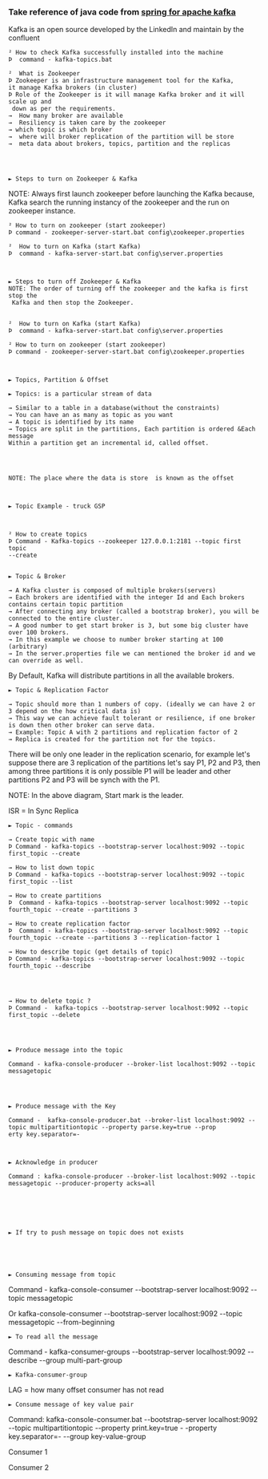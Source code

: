 ### Take reference  of java code from [spring for apache kafka](URL 'https://docs.spring.io/spring-kafka/docs/2.7.14/reference/html/#kafka-listener-annotation')




Kafka is an open source developed by the LinkedIn and maintain by the confluent
	

	² How to check Kafka successfully installed into the machine
	Þ  command - kafka-topics.bat

	²  What is Zookeeper
	Þ Zookeeper is an infrastructure management tool for the Kafka, 
	it manage Kafka brokers (in cluster)
	Þ Role of the Zookeeper is it will manage Kafka broker and it will scale up and
	 down as per the requirements.
	→  How many broker are available 
	→  Resiliency is taken care by the zookeeper
	→ which topic is which broker
	→  where will broker replication of the partition will be store
	→  meta data about brokers, topics, partition and the replicas 



	
	► Steps to turn on Zookeeper & Kafka
	
NOTE: Always first launch zookeeper before launching the Kafka because, Kafka
 search the running instancy of the zookeeper and the run on zookeeper
instance.


	² How to turn on zookeeper (start zookeeper)
	Þ command - zookeeper-server-start.bat config\zookeeper.properties

	²  How to turn on Kafka (start Kafka)
	Þ  command - kafka-server-start.bat config\server.properties



	► Steps to turn off Zookeeper & Kafka
	NOTE: The order of turning off the zookeeper and the kafka is first stop the
	 Kafka and then stop the Zookeeper. 
	
	
	²  How to turn on Kafka (start Kafka)
	Þ  command - kafka-server-start.bat config\server.properties

	² How to turn on zookeeper (start zookeeper)
	Þ command - zookeeper-server-start.bat config\zookeeper.properties



	► Topics, Partition & Offset

	► Topics: is a particular stream of data
	
	→ Similar to a table in a database(without the constraints)
	→ You can have an as many as topic as you want
	→ A topic is identified by its name
	→ Topics are split in the partitions, Each partition is ordered &Each message
	Within a partition get an incremental id, called offset.
	
	
	

	NOTE: The place where the data is store  is known as the offset
	
	

	► Topic Example - truck GSP



	² How to create topics
	Þ Command - Kafka-topics --zookeeper 127.0.0.1:2181 --topic first topic 
	--create
	
	
	► Topic & Broker 
	
	→ A Kafka cluster is composed of multiple brokers(servers)
	→ Each brokers are identified with the integer Id and Each brokers contains certain topic partition
	→ After connecting any broker (called a bootstrap broker), you will be connected to the entire cluster. 
	→ A good number to get start broker is 3, but some big cluster have over 100 brokers.
	→ In this example we choose to number broker starting at 100  (arbitrary)
	→ In the server.properties file we can mentioned the broker id and we can override as well.


By Default, Kafka will distribute partitions in all the available brokers.



	► Topic & Replication Factor
	
	→ Topic should more than 1 numbers of copy. (ideally we can have 2 or 3 depend on the how critical data is)
	→ This way we can achieve fault tolerant or resilience, if one broker is down then other broker can serve data. 
	→ Example: Topic A with 2 partitions and replication factor of 2
	→ Replica is created for the partition not for the topics.
	
	

There will be only one leader in the replication scenario, for example let's suppose there are 3 replication of the partitions let's say P1, P2 and P3, then among three partitions it is only possible P1 will be leader and other partitions P2 and P3 will be synch with the P1.





NOTE: In the above diagram, Start mark is the leader.

ISR = In Sync Replica



	► Topic - commands

	→ Create topic with name 
	Þ Command - kafka-topics --bootstrap-server localhost:9092 --topic first_topic --create 

	→ How to list down topic
	Þ Command - kafka-topics --bootstrap-server localhost:9092 --topic first_topic --list

	→ How to create partitions 
	Þ  Command - kafka-topics --bootstrap-server localhost:9092 --topic fourth_topic --create --partitions 3 

	→ How to create replication factor
	Þ  Command - kafka-topics --bootstrap-server localhost:9092 --topic fourth_topic --create --partitions 3 --replication-factor 1

	→ How to describe topic (get details of topic)
	Þ Command - kafka-topics --bootstrap-server localhost:9092 --topic fourth_topic --describe




	→ How to delete topic ?
	Þ Command -  kafka-topics --bootstrap-server localhost:9092 --topic first_topic --delete




	► Produce message into the topic

	Command - kafka-console-producer --broker-list localhost:9092 --topic messagetopic




	► Produce message with the Key

	Command -  kafka-console-producer.bat --broker-list localhost:9092 --topic multipartitiontopic --property parse.key=true --prop
	erty key.separator=-



	► Acknowledge in producer
	
	Command : kafka-console-producer --broker-list localhost:9092 --topic messagetopic --producer-property acks=all






	► If try to push message on topic does not exists





	► Consuming message from topic

Command - kafka-console-consumer --bootstrap-server localhost:9092 --topic messagetopic

Or kafka-console-consumer --bootstrap-server localhost:9092 --topic messagetopic --from-beginning

	► To read all the message

Command - kafka-consumer-groups --bootstrap-server localhost:9092 --describe --group multi-part-group

	► Kafka-consumer-group




LAG = how many offset consumer has not read

	► Consume message of key value pair

Command: kafka-console-consumer.bat --bootstrap-server localhost:9092 --topic multipartitiontopic --property print.key=true -
-property key.separator=- --group key-value-group

Consumer 1



Consumer 2













